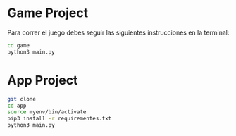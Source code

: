 # Game Project

Para correr el juego debes seguir las siguientes instrucciones en la terminal:
```sh
cd game
python3 main.py
```


# App Project

```sh
git clone
cd app
source myenv/bin/activate
pip3 install -r requirementes.txt
python3 main.py
```